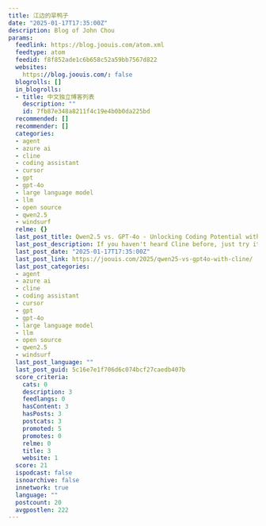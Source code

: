 ```yaml
---
title: 江边的旱鸭子
date: "2025-01-17T17:35:00Z"
description: Blog of John Chou
params:
  feedlink: https://blog.joouis.com/atom.xml
  feedtype: atom
  feedid: f8f852ade1c6b658c52a59bb7567d822
  websites:
    https://blog.joouis.com/: false
  blogrolls: []
  in_blogrolls:
  - title: 中文独立博客列表
    description: ""
    id: 7fb87e348a8211f4c19e4b0b0da225bd
  recommended: []
  recommender: []
  categories:
  - agent
  - azure ai
  - cline
  - coding assistant
  - cursor
  - gpt
  - gpt-4o
  - large language model
  - llm
  - open source
  - qwen2.5
  - windsurf
  relme: {}
  last_post_title: Qwen2.5 vs. GPT-4o - Unlocking Coding Potential with Cline
  last_post_description: If you haven't heard Cline before, just try it!
  last_post_date: "2025-01-17T17:35:00Z"
  last_post_link: https://joouis.com/2025/qwen25-vs-gpt4o-with-cline/
  last_post_categories:
  - agent
  - azure ai
  - cline
  - coding assistant
  - cursor
  - gpt
  - gpt-4o
  - large language model
  - llm
  - open source
  - qwen2.5
  - windsurf
  last_post_language: ""
  last_post_guid: 5c16e7e1f706d6c074bcf27caedb407b
  score_criteria:
    cats: 0
    description: 3
    feedlangs: 0
    hasContent: 3
    hasPosts: 3
    postcats: 3
    promoted: 5
    promotes: 0
    relme: 0
    title: 3
    website: 1
  score: 21
  ispodcast: false
  isnoarchive: false
  innetwork: true
  language: ""
  postcount: 20
  avgpostlen: 222
---
```

